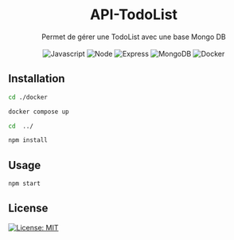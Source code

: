 <h1 align="center">
    API-TodoList
</h1>
<p align="center">
    Permet de gérer une TodoList avec une base Mongo DB<br><br>
    <img alt="Javascript" src="https://img.shields.io/badge/JavaScript-323330?style=for-the-badge&logo=javascript&logoColor=F7DF1E">
    <img alt="Node" src="https://img.shields.io/badge/Node.js-339933?style=for-the-badge&logo=nodedotjs&logoColor=white">
    <img alt="Express" src="https://img.shields.io/badge/Express.js-000000?style=for-the-badge&logo=express&logoColor=white">
    <img alt="MongoDB" src="https://img.shields.io/badge/MongoDB-4EA94B?style=for-the-badge&logo=mongodb&logoColor=white">
    <img alt="Docker" src="https://img.shields.io/badge/Docker-2CA5E0?style=for-the-badge&logo=docker&logoColor=white">
</p>

## Installation

```bash
cd ./docker

docker compose up

cd  ../

npm install
```

## Usage

```bash
npm start
```

## License
[![License: MIT](https://img.shields.io/badge/License-MIT-brightgreen.svg)](https://choosealicense.com/licenses/mit/)
